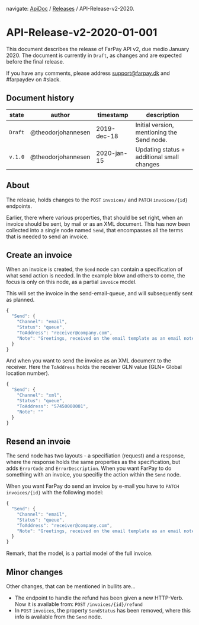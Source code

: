 navigate: [ApiDoc](README.md) / [Releases](Releases.md) / API-Release-v2-2020.
# API-Release-v2-2020-01-001
This document describes the release of FarPay API v2, due medio January 2020. The document is currently in `Draft`, as changes and are expected before the final release.

If you have any comments, please address support@farpay.dk and #farpaydev on #slack.

## Document history

state | author | timestamp | description
------|--------|-----------|-------------
`Draft` | @theodorjohannesen | 2019-dec-18 | Initial version, mentioning the Send node.
`v.1.0` | @theodorjohannesen | 2020-jan-15 | Updating status + additional small changes


## About
The release, holds changes to the `POST` `invoices/` and `PATCH` `invoices/{id}` endpoints.

Earlier, there where various properties, that should be set right, when an invoice should be sent, by mail or as an XML document. This has now been collected into a single node named `Send`, that encompasses all the terms that is needed to send an invoice.

## Create an invoice
When an invoice is created, the `Send` node can contain a specification of what send action is needed. In the example blow and others to come, the focus is only on this node, as a partial `invoice` model.

This will set the invoice in the send-email-queue, and will subsequently sent as planned.

```javascript
{
  "Send": {
    "Channel": "email",
    "Status": "queue",
    "ToAddress": "receiver@company.com",
    "Note": "Greetings, received on the email template as an email note"
  }
}
```
And when you want to send the invoice as an XML document to the receiver. Here the `ToAddress` holds the receiver GLN value (GLN= Global location number).

```javascript
{
  "Send": {
    "Channel": "xml",
    "Status": "queue",
    "ToAddress": "57450000001",
    "Note": ""
  }
}
```

## Resend an invoie
The send node has two layouts - a specifiation (request) and a response, where the response holds the same properties as the specification, but adds `ErrorCode` and `ErrorDescription`. When you want FarPay to do something with an invoice, you specifiy the action within the `Send` node.

When you want FarPay do send an invoice by e-mail you have to `PATCH` `invoices/{id}` with the following model:

````javascript
{
  "Send": {
    "Channel": "email",
    "Status": "queue",
    "ToAddress": "receiver@company.com",
    "Note": "Greetings, received on the email template as an email note"
  }
}
````

Remark, that the model, is a partial model of the full invoice.


## Minor changes
Other changes, that can be mentioned in bullits are...
* The endpoint to handle the refund has been given a new HTTP-Verb. Now it is available from: `POST` `/invoices/{id}/refund`
* In `POST` `invoices`, the property `SendStatus` has been removed, where this info is available from the `Send` node. 

